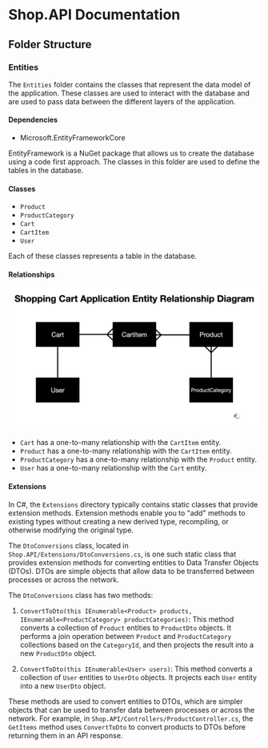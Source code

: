 ﻿# Shop.API Documentation
## Folder Structure
### Entities
The `Entities` folder contains the classes that represent the data model of the application. 
These classes are used to interact with the database and are used to pass data between the different layers of the application.

#### Dependencies
- Microsoft.EntityFrameworkCore

EntityFramework is a NuGet package that allows us to create the database using a code first approach. 
The classes in this folder are used to define the tables in the database.

#### Classes
- `Product`
- `ProductCategory`
- `Cart`
- `CartItem`
- `User`

Each of these classes represents a table in the database.

#### Relationships
![Entity Relationship Diagram](./EntityRelationshipDiagram.png)
- `Cart` has a one-to-many relationship with the `CartItem` entity.
- `Product` has a one-to-many relationship with the `CartItem` entity.
- `ProductCategory` has a one-to-many relationship with the `Product` entity.
- `User` has a one-to-many relationship with the `Cart` entity.

#### Extensions
In C#, the `Extensions` directory typically contains static classes that provide extension methods. Extension methods enable you to "add" methods to existing types without creating a new derived type, recompiling, or otherwise modifying the original type.

The `DtoConversions` class, located in `Shop.API/Extensions/DtoConversions.cs`, is one such static class that provides extension methods for converting entities to Data Transfer Objects (DTOs). DTOs are simple objects that allow data to be transferred between processes or across the network.

The `DtoConversions` class has two methods:

1. `ConvertToDto(this IEnumerable<Product> products, IEnumerable<ProductCategory> productCategories)`: This method converts a collection of `Product` entities to `ProductDto` objects. It performs a join operation between `Product` and `ProductCategory` collections based on the `CategoryId`, and then projects the result into a new `ProductDto` object.

2. `ConvertToDto(this IEnumerable<User> users)`: This method converts a collection of `User` entities to `UserDto` objects. It projects each `User` entity into a new `UserDto` object.

These methods are used to convert entities to DTOs, which are simpler objects that can be used to transfer data between processes or across the network. For example, in `Shop.API/Controllers/ProductController.cs`, the `GetItems` method uses `ConvertToDto` to convert products to DTOs before returning them in an API response.